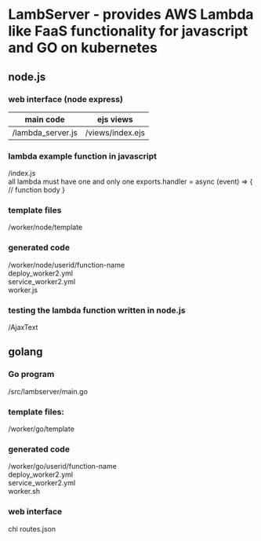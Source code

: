 # LambServer - provides AWS Lambda like FaaS functionality for javascript and GO on kubernetes

## node.js
### web interface (node express)

|main code          |ejs views          |
|-------------------|-------------------|
|/lambda_server.js  |/views/index.ejs   |

### lambda example function in javascript 
/index.js  
all lambda must have one and only one exports.handler = async (event) => {  // function body }
### template files
/worker/node/template  
### generated code
/worker/node/userid/function-name  
    deploy_worker2.yml  
    service_worker2.yml  
    worker.js   
### testing the lambda function written in node.js
/AjaxText


## golang
### Go program 
/src/lambserver/main.go
### template files:  
/worker/go/template  
### generated code
/worker/go/userid/function-name  
   deploy_worker2.yml  
   service_worker2.yml  
   worker.sh  
### web interface
chi 
routes.json
